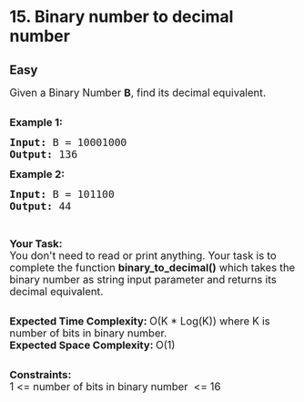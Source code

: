 # 15. Binary number to decimal number
## Easy
<div class="problem-statement">
                <p></p><p><span style="font-size:18px">Given a Binary Number <strong>B</strong>, find&nbsp;its decimal equivalent.</span><br>
&nbsp;</p>

<p><span style="font-size:18px"><strong>Example 1:</strong></span></p>

<pre><span style="font-size:18px"><strong>Input: </strong>B = 10001000
<strong>Output: </strong>136</span>
</pre>

<p><span style="font-size:18px"><strong>Example 2:</strong></span></p>

<pre><span style="font-size:18px"><strong>Input: </strong>B = 101100
<strong>Output: </strong>44</span>
</pre>

<p>&nbsp;</p>

<p><span style="font-size:18px"><strong>Your Task:</strong><br>
You don't need to read or print anything. Your task is to complete the function&nbsp;<strong>binary_to_decimal()</strong>&nbsp;which takes the binary number as string input parameter and returns its decimal equivalent.</span><br>
&nbsp;</p>

<p><span style="font-size:18px"><strong>Expected Time Complexity:&nbsp;</strong>O(K * Log(K)) where K is number of bits&nbsp;in binary number.<br>
<strong>Expected Space Complexity:&nbsp;</strong>O(1)</span><br>
&nbsp;</p>

<p><span style="font-size:18px"><strong>Constraints:</strong><br>
1 &lt;= number of bits in binary number&nbsp;&nbsp;&lt;= 16</span></p>
 <p></p>
            </div>